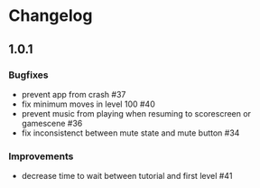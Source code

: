 # Changelog

## 1.0.1

### Bugfixes

* prevent app from crash #37
* fix minimum moves in level 100 #40
* prevent music from playing when resuming to scorescreen or gamescene #36
* fix inconsistenct between mute state and mute button #34

### Improvements

* decrease time to wait between tutorial and first level #41
